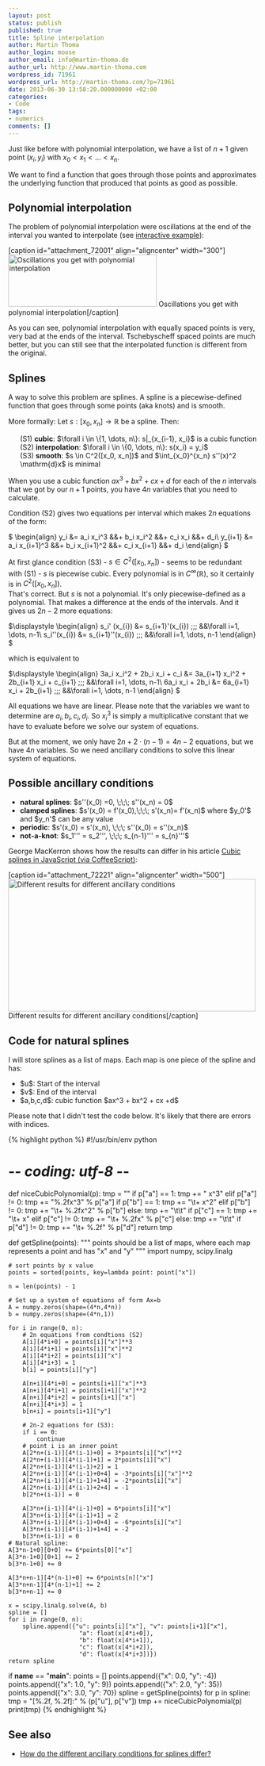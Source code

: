 ```yaml
---
layout: post
status: publish
published: true
title: Spline interpolation
author: Martin Thoma
author_login: moose
author_email: info@martin-thoma.de
author_url: http://www.martin-thoma.com
wordpress_id: 71961
wordpress_url: http://martin-thoma.com/?p=71961
date: 2013-06-30 13:58:20.000000000 +02:00
categories:
- Code
tags:
- numerics
comments: []
---
```

Just like before with polynomial interpolation, we have a list of $n+1$ given point $(x_i, y_i)$ with $x_0 < x_1 < \dots < x_n$. 

We want to find a function that goes through those points and approximates the underlying function that produced that points as good as possible.

<h2>Polynomial interpolation</h2>
The problem of polynomial interpolation were oscillations at the end of the interval you wanted to interpolate (see <a href="http://martin-thoma.com/html5/polynom-interpolation.htm?function=1%2F(25*x*x%2B1)&evaluationSteps=0.01&X_MIN=-1.5&X_MAX=1.5&Y_MAX=1.2&Y_MIN=-1.2&X_TICKS_STEPS=0.2&Y_TICKS_STEPS=0.2&X_FROM=-1&X_TO=1&N_EVALUATION_POINTS=10&points=%5B%5D&tschebyscheffSwitch=true&equallySwitch=true">interactive example</a>):

[caption id="attachment_72001" align="aligncenter" width="300"]<a href="http://martin-thoma.com/wp-content/uploads/2013/06/polynomial-interpolation-oscillation.png"><img src="http://martin-thoma.com/wp-content/uploads/2013/06/polynomial-interpolation-oscillation-300x105.png" alt="Oscillations you get with polynomial interpolation" width="300" height="105" class="size-medium wp-image-72001" /></a> Oscillations you get with polynomial interpolation[/caption]

As you can see, polynomial interpolation with equally spaced points is very, very bad at the ends of the interval. Tschebyscheff spaced points are much better, but you can still see that the interpolated function is different from the original.

<h2>Splines</h2>
A way to solve this problem are splines. A spline is a piecewise-defined function that goes through some points (aka knots) and is smooth. 

More formally: Let $s: [x_0,x_n] \rightarrow \mathbb{R}$ be a spline. Then:
<ol style="list-style-type: none;">
  <li>(S1) <strong>cubic</strong>: $\forall i \in \{1, \dots, n\}: s|_{x_{i-1}, x_i}$ is a cubic function</li>
  <li>(S2) <strong>interpolation</strong>: $\forall i \in \{0, \dots, n\}: s(x_i) = y_i$</li>
  <li>(S3) <strong>smooth</strong>: $s \in C^2([x_0, x_n])$ and $\int_{x_0}^{x_n} s''(x)^2 \mathrm{d}x$ is minimal</li> 
</ol>

When you use a cubic function $a x^3 + b x^2 + cx + d$ for each of the $n$ intervals that we got by our $n+1$ points, you have $4n$ variables that you need to calculate.

Condition (S2) gives two equations per interval which makes $2n$ equations of the form:

$
\begin{align}
y_i     &= a_i x_i^3     &&+ b_i x_i^2     &&+ c_i x_i     &&+ d_i\\
y_{i+1} &= a_i x_{i+1}^3 &&+ b_i x_{i+1}^2 &&+ c_i x_{i+1} &&+ d_i
\end{align}
$

At first glance condition (S3) - $s \in C^2([x_0, x_n])$ - seems to be redundant with (S1) - $s$ is piecewise cubic. Every polynomial is in $C^\infty(\mathbb{R})$, so it certainly is in $C^2([x_0, x_n])$.<br/>
That's correct. But $s$ is not a polynomial. It's only piecewise-defined as a polynomial. That makes a difference at the ends of the intervals. And it gives us $2n-2$ more equations:

$\displaystyle
\begin{align}
s_i' (x_{i}) &= s_{i+1}'(x_{i}) \;\;\;  &&\forall i=1, \dots, n-1\\
s_i''(x_{i}) &= s_{i+1}''(x_{i}) \;\;\; &&\forall i=1, \dots, n-1
\end{align}
$

which is equivalent to

$\displaystyle
\begin{align}
3a_i x_i^2 + 2b_i x_i + c_i &= 3a_{i+1} x_i^2 + 2b_{i+1} x_i + c_{i+1} \;\;\; &&\forall i=1, \dots, n-1\\
6a_i x_i + 2b_i &= 6a_{i+1} x_i + 2b_{i+1} \;\;\; &&\forall i=1, \dots, n-1
\end{align}
$

All equations we have are linear. Please note that the variables we want to determine are $a_i, b_i, c_i, d_i$. So $x_i^3$ is simply a multiplicative constant that we have to evaluate before we solve our system of equations.

But at the moment, we only have $2n+2\cdot(n-1) = 4n -2$ equations, but we have $4n$ variables. So we need ancillary conditions to solve this linear system of equations.

<h2>Possible ancillary conditions</h2>
<ul>
  <li><strong>natural splines</strong>: $s''(x_0) =0, \;\;\; s''(x_n) = 0$</li>
  <li><strong>clamped splines</strong>: $s'(x_0) = f'(x_0),\;\;\; s'(x_n)= f'(x_n)$ where $y_0'$ and $y_n'$ can be any value</li>
  <li><strong>periodic</strong>: $s'(x_0) = s'(x_n), \;\;\; s''(x_0) = s''(x_n)$</li>
  <li><strong>not-a-knot</strong>: $s_1''' = s_2''', \;\;\; s_{n-1}''' = s_{n}'''$</li>
</ul>

George MacKerron shows how the results can differ in his article <a href="http://blog.mackerron.com/2011/01/01/javascript-cubic-splines/">Cubic splines in JavaScript (via CoffeeScript)</a>:

[caption id="attachment_72221" align="aligncenter" width="500"]<a href="http://martin-thoma.com/wp-content/uploads/2013/06/ancillary-conditions-splines-results.png"><img src="http://martin-thoma.com/wp-content/uploads/2013/06/ancillary-conditions-splines-results.png" alt="Different results for different ancillary conditions" width="500" height="267" class="size-full wp-image-72221" /></a> Different results for different ancillary conditions[/caption]

<h2>Code for natural splines</h2>
I will store splines as a list of maps. Each map is one piece of the spline and has:
<ul>
  <li>$u$: Start of the interval</li>
  <li>$v$: End of the interval</li>
  <li>$a,b,c,d$: cubic function $ax^3 + bx^2 + cx +d$</li>
</ul>

Please note that I didn't test the code below. It's likely that there are errors with indices.

{% highlight python %}
#!/usr/bin/env python
# -*- coding: utf-8 -*-

def niceCubicPolynomial(p):
    tmp = ""
    if p["a"] == 1:
        tmp += " x^3"
    elif p["a"] != 0:
        tmp += "%.2fx^3" % p["a"]
    if p["b"] == 1:
        tmp += "\t+ x^2"
    elif p["b"] != 0:
        tmp += "\t+ %.2fx^2" % p["b"]
    else:
        tmp += "\t\t"
    if p["c"] == 1:
        tmp += "\t+ x"
    elif p["c"] != 0:
        tmp += "\t+ %.2fx" % p["c"]
    else:
        tmp += "\t\t"
    if p["d"] != 0:
        tmp += "\t+ %.2f" % p["d"]
    return tmp

def getSpline(points):
    """ points should be a list of maps, 
        where each map represents a point and has "x" and "y" """
    import numpy, scipy.linalg

    # sort points by x value
    points = sorted(points, key=lambda point: point["x"])

    n = len(points) - 1

    # Set up a system of equations of form Ax=b
    A = numpy.zeros(shape=(4*n,4*n))
    b = numpy.zeros(shape=(4*n,1))

    for i in range(0, n):
        # 2n equations from condtions (S2)
        A[i][4*i+0] = points[i]["x"]**3
        A[i][4*i+1] = points[i]["x"]**2
        A[i][4*i+2] = points[i]["x"]
        A[i][4*i+3] = 1
        b[i] = points[i]["y"]

        A[n+i][4*i+0] = points[i+1]["x"]**3
        A[n+i][4*i+1] = points[i+1]["x"]**2
        A[n+i][4*i+2] = points[i+1]["x"]
        A[n+i][4*i+3] = 1
        b[n+i] = points[i+1]["y"]

        # 2n-2 equations for (S3):
        if i == 0:
            continue
        # point i is an inner point
        A[2*n+(i-1)][4*(i-1)+0] = 3*points[i]["x"]**2
        A[2*n+(i-1)][4*(i-1)+1] = 2*points[i]["x"]
        A[2*n+(i-1)][4*(i-1)+2] = 1
        A[2*n+(i-1)][4*(i-1)+0+4] = -3*points[i]["x"]**2
        A[2*n+(i-1)][4*(i-1)+1+4] = -2*points[i]["x"]
        A[2*n+(i-1)][4*(i-1)+2+4] = -1
        b[2*n+(i-1)] = 0

        A[3*n+(i-1)][4*(i-1)+0] = 6*points[i]["x"]
        A[3*n+(i-1)][4*(i-1)+1] = 2
        A[3*n+(i-1)][4*(i-1)+0+4] = -6*points[i]["x"]
        A[3*n+(i-1)][4*(i-1)+1+4] = -2
        b[3*n+(i-1)] = 0
    # Natural spline:
    A[3*n-1+0][0+0] += 6*points[0]["x"]
    A[3*n-1+0][0+1] += 2
    b[3*n-1+0] += 0

    A[3*n+n-1][4*(n-1)+0] += 6*points[n]["x"]
    A[3*n+n-1][4*(n-1)+1] += 2
    b[3*n+n-1] += 0

    x = scipy.linalg.solve(A, b)
    spline = []
    for i in range(0, n):
        spline.append({"u": points[i]["x"], "v": points[i+1]["x"],
                        "a": float(x[4*i+0]),
                        "b": float(x[4*i+1]),
                        "c": float(x[4*i+2]),
                        "d": float(x[4*i+3])})
    return spline

if __name__ == "__main__":
    points = []
    points.append({"x": 0.0, "y": -4})
    points.append({"x": 1.0, "y": 9})
    points.append({"x": 2.0, "y": 35})
    points.append({"x": 3.0, "y": 70})
    spline = getSpline(points)
    for p in spline:
        tmp = "[%.2f, %.2f]:" % (p["u"], p["v"])
        tmp += niceCubicPolynomial(p)
        print(tmp)
{% endhighlight %}

<h2>See also</h2>
<ul>
  <li><a href="http://math.stackexchange.com/q/430141/6876">How do the different ancillary conditions for splines differ?</a></li>
</ul>
